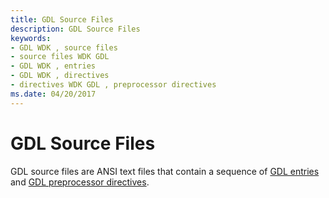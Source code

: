 ```yaml
---
title: GDL Source Files
description: GDL Source Files
keywords:
- GDL WDK , source files
- source files WDK GDL
- GDL WDK , entries
- GDL WDK , directives
- directives WDK GDL , preprocessor directives
ms.date: 04/20/2017
---
```


# GDL Source Files


GDL source files are ANSI text files that contain a sequence of [GDL entries](gdl-source-file-structure.md) and [GDL preprocessor directives](gdl-source-file-preprocessor-directives.md).

 

 




